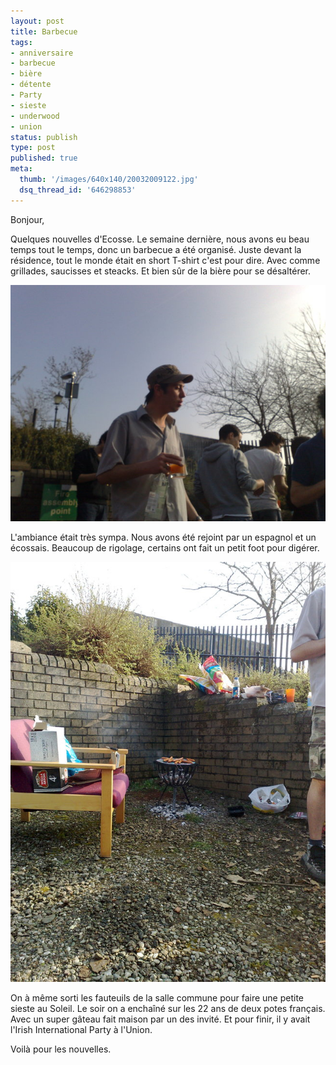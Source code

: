 ```yaml
---
layout: post
title: Barbecue
tags:
- anniversaire
- barbecue
- bière
- détente
- Party
- sieste
- underwood
- union
status: publish
type: post
published: true
meta:
  thumb: '/images/640x140/20032009122.jpg'
  dsq_thread_id: '646298853'
---
```

Bonjour,

Quelques nouvelles d'Ecosse. Le semaine dernière, nous avons eu beau temps tout le temps, donc un barbecue a été organisé. Juste devant la résidence, tout le monde était en short T-shirt c'est pour dire. Avec comme grillades, saucisses et steacks. Et bien sûr de la bière pour se désaltérer.

<!--break-->

![Un pote français](/images/650x/20032009121.jpg "Renaud")

L'ambiance était très sympa. Nous avons été rejoint par un espagnol et un écossais. Beaucoup de rigolage, certains ont fait un petit foot pour digérer.

![Barbecue acheté £5 au supermarché](/images/650x/20032009122.jpg "Le barbecue")

On à même sorti les fauteuils de la salle commune pour faire une petite sieste au Soleil. Le soir on a enchaîné sur les 22 ans de deux potes français. Avec un super gâteau fait maison par un des invité. Et pour finir, il y avait l'Irish International Party à l'Union.

Voilà pour les nouvelles.
